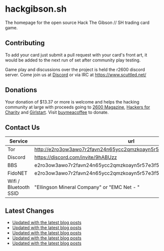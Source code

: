 # hackgibson.sh
The homepage for the open source Hack The Gibson // SH trading card game.


## Contributing

To add your card just submit a pull request with your card's front art, it would be added to the next run of set after community play testing.

Game play and discussions over the project is held the r2600 discord server. Come join us at [Discord](https://discord.com/invite/9hABUzz) or via IRC at https://www.scuttled.net/


## Donations

Your donation of $13.37 or more is welcome and helps the hacking community at large with proceeds going to [2600 Magazine](https://2600.com/), [Hackers for Charity](https://hackersforcharity.org) and [Girlstart](https://girlstart.org).  Visit [buymeacoffee](https://www.buymeacoffee.com/hackgibson.sh) to donate.


## Contact Us

Service | url
-|-
Tor | http://e2ro3ow3awo7r2favn24n65ycc2qmzkoayn5r57e3f56nvjwdcgg32ad.onion
Discord | https://discord.com/invite/9hABUzz
BBS | e2ro3ow3awo7r2favn24n65ycc2qmzkoayn5r57e3f56nvjwdcgg32ad.onion:23
FidoNET | e2ro3ow3awo7r2favn24n65ycc2qmzkoayn5r57e3f56nvjwdcgg32ad.onion:24554
Wifi / Bluetooth SSID | "Ellingson Mineral Company" or "EMC Net - <fidonet address>"

## Latest Changes
<!-- BLOG-POST-LIST:START -->
- [Updated with the latest blog posts](https://github.com/DFW2600/hackgibson.sh/commit/16e84d6575518340f68ef9728d80b7550a2f0fcb)
- [Updated with the latest blog posts](https://github.com/DFW2600/hackgibson.sh/commit/abcd90c55b8c57642cd9d62baa2e8b8d1a9f5c79)
- [Updated with the latest blog posts](https://github.com/DFW2600/hackgibson.sh/commit/6907cfa6615eb2aeed0fd5e89ba8d294be4a25d8)
- [Updated with the latest blog posts](https://github.com/DFW2600/hackgibson.sh/commit/44aa2b436b791b93e6be919ad942fb2073f5f4cc)
- [Updated with the latest blog posts](https://github.com/DFW2600/hackgibson.sh/commit/d4cd20e472401b1a6854fa33325ed264ed916551)
<!-- BLOG-POST-LIST:END -->
